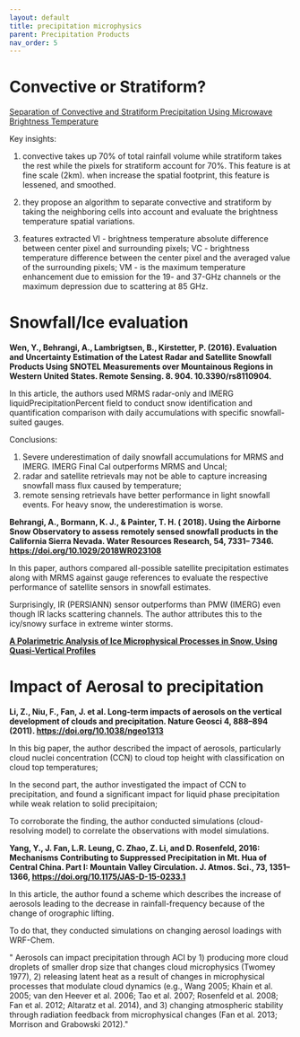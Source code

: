 ```yaml
---
layout: default
title: precipitation microphysics
parent: Precipitation Products
nav_order: 5
---
```

# Convective or Stratiform?

[Separation of Convective and Stratiform Precipitation Using Microwave Brightness Temperature](https://journals.ametsoc.org/doi/pdf/10.1175/1520-0450%281999%29038%3C1195%3ASOCASP%3E2.0.CO%3B2)

Key insights:

1. convective takes up 70% of total rainfall volume while stratiform takes the rest while the pixels for stratiform account for 70%.
This feature is at fine scale (2km). when increase the spatial footprint, this feature is lessened, and smoothed.

2. they propose an algorithm to separate convective and stratiform by taking the neighboring cells into account and evaluate the brightness temperature spatial variations.

3. features extracted VI - brightness temperature absolute difference between center pixel and surrounding pixels; VC - brightness temperature difference
between the center pixel and the averaged value of the surrounding pixels; VM - is the maximum temperature enhancement due to emission for the 19- and 37-GHz
channels or the maximum depression due to scattering at 85 GHz.

# Snowfall/Ice evaluation

__Wen, Y., Behrangi, A., Lambrigtsen, B., Kirstetter, P. (2016). Evaluation and Uncertainty Estimation of the Latest Radar and Satellite Snowfall Products Using SNOTEL Measurements over Mountainous Regions in Western United States. Remote Sensing. 8. 904. 10.3390/rs8110904.__

In this article, the authors used MRMS radar-only and IMERG liquidPrecipitationPercent field to conduct snow identification and quantification comparison with daily accumulations with specific snowfall-suited gauges. 

Conclusions:

1. Severe underestimation of daily snowfall accumulations for MRMS and IMERG. IMERG Final Cal outperforms MRMS and Uncal;
2. radar and satellite retrievals may not be able to capture increasing snowfall mass flux caused by temperature;
3. remote sensing retrievals have better performance in light snowfall events. For heavy snow, the underestimation is worse.

__Behrangi, A., Bormann, K. J., & Painter, T. H. ( 2018). Using the Airborne Snow Observatory to assess remotely sensed snowfall products in the California Sierra Nevada. Water Resources Research, 54, 7331– 7346. https://doi.org/10.1029/2018WR023108__

In this paper, authors compared all-possible satellite precipitation estimates along with MRMS against gauge references to evaluate the respective performance of satellite sensors in snowfall estimates.

Surprisingly, IR (PERSIANN) sensor outperforms than PMW (IMERG) even though IR lacks scattering channels. The author attributes this to the icy/snowy surface in extreme winter storms.

__[A Polarimetric Analysis of Ice Microphysical Processes in Snow, Using Quasi-Vertical Profiles](https://journals.ametsoc.org/view/journals/apme/57/1/jamc-d-17-0033.1.xml)__

# Impact of Aerosal to precipitation

__Li, Z., Niu, F., Fan, J. et al. Long-term impacts of aerosols on the vertical development of clouds and precipitation. Nature Geosci 4, 888–894 (2011). https://doi.org/10.1038/ngeo1313__

In this big paper, the author described the impact of aerosols, particularly cloud nuclei concentration (CCN) to cloud top height with classification on cloud top temperatures;

In the second part, the author investigated the impact of CCN to precipitation, and found a significant impact for liquid phase precipitation while weak relation to solid precipitaion;

To corroborate the finding, the author conducted simulations (cloud-resolving model) to correlate the observations with model simulations.


__Yang, Y., J. Fan, L.R. Leung, C. Zhao, Z. Li, and D. Rosenfeld, 2016: Mechanisms Contributing to Suppressed Precipitation in Mt. Hua of Central China. Part I: Mountain Valley Circulation. J. Atmos. Sci., 73, 1351–1366, https://doi.org/10.1175/JAS-D-15-0233.1__

In this article, the author found a scheme which describes the increase of aerosols leading to the decrease in rainfall-frequency because of the change of orographic lifting.

To do that, they conducted simulations on changing aerosol loadings with WRF-Chem.

" Aerosols can impact precipitation through ACI by 1) producing more cloud droplets of smaller drop size that changes cloud microphysics (Twomey 1977), 2) releasing latent heat as a result of changes in microphysical processes that modulate cloud dynamics (e.g., Wang 2005; Khain et al. 2005; van den Heever et al. 2006; Tao et al. 2007; Rosenfeld et al. 2008; Fan et al. 2012; Altaratz et al. 2014), and 3) changing atmospheric stability through radiation feedback from microphysical changes (Fan et al. 2013; Morrison and Grabowski 2012)."

